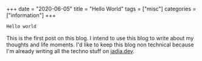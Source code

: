+++ 
date = "2020-06-05"
title = "Hello World"
tags = ["misc"]
categories = ["information"]
+++

```bash
Hello world
```

This is the first post on this blog. I intend to use this blog to write about my
thoughts and life moments. I'd like to keep this blog non technical because I'm
already writing all the techno stuff on [jadia.dev](https://jadia.dev). 


